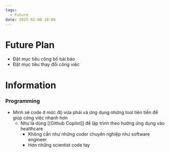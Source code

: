 ```yaml
---
tags:
  - Future
date: 2025-02-08 10:04
---
```

# Future Plan

- Đặt mục tiêu công bố bài báo
- Đặt mục tiêu thay đổi công việc

# Information

### Programming

- Mình sẽ code ở mức độ vừa phải và ứng dụng những tool tiên tiến để giúp công việc nhanh hơn
	- Như là dùng [[Github Copilot]] để lập trình theo hướng ứng dụng vào healthcare
		- Không cần như những coder chuyên nghiệp như software engineer
		- Hơn những scientist code tay